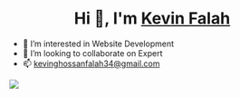 <h1 align="center">Hi 👋, I'm <a href="https://instagram.com/kevinfalah/" target="blank">
Kevin Falah</a></h1>

- 👀 I’m interested in Website Development
- 💞️ I’m looking to collaborate on Expert 
- 📫 kevinghossanfalah34@gmail.com

<!---
KevinFalah/KevinFalah is a ✨ special ✨ repository because its `README.md` (this file) appears on your GitHub profile.
You can click the Preview link to take a look at your changes.
--->

<a href="https://github.com/kevinfalah/github-readme-stats">
  <img align="center" src="https://github-readme-stats.vercel.app/api?username=kevinfalah&github-readme-stats&show_icons=true&theme=tokyonight" />
</a>


